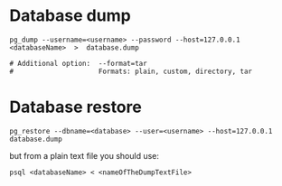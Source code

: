 # Database dump
```
pg_dump --username=<username> --password --host=127.0.0.1 <databaseName>  >  database.dump

# Additional option:  --format=tar
#                     Formats: plain, custom, directory, tar
```

# Database restore
```
pg_restore --dbname=<database> --user=<username> --host=127.0.0.1 database.dump
```
but from a plain text file you should use:
```
psql <databaseName> < <nameOfTheDumpTextFile>
```
